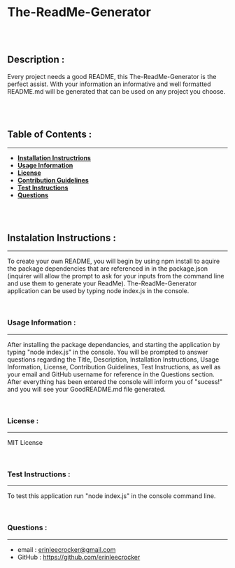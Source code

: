 # The-ReadMe-Generator
![<ALT>](https://img.shields.io/badge/Licence-MIT-<COLOR>)

<br /> 

## Description :
Every project needs a good README, this The-ReadMe-Generator is the perfect assist. With your information an informative and well formatted README.md will be generated that can be used on any project you choose.

<br /> 
<br /> 

## Table of Contents :
---
- [**Installation Instructrions**](#Installation-Instructions)
- [**Usage Information**](#Usage-Information)
- [**License**](#Licence)
- [**Contribution Guidelines**](#Contribution-Guidelines)
- [**Test Instructions**](#Test-Instructions)
- [**Questions**](#Questions)

<br /> 
<br /> 

## Instalation Instructions :
---
To create your own README, you will begin by using npm install to aquire the package dependencies that are referenced in in the package.json
(inquirer will allow the prompt to ask for your inputs from the command line and use them to generate your ReadMe). The-ReadMe-Generator application can be used by typing node index.js in the console.

<br /> 

### Usage Information :
---
After installing the package dependancies, and starting the application by typing "node index.js" in the console. You will be prompted to answer questions regarding the Title, Description, Installation Instructions, Usage Information, License, Contribution Guidelines, Test Instructions, as well as your email and GitHub username for reference in the Questions section. After everything has been entered the console will inform you of "sucess!" and you will see your GoodREADME.md file generated.

<br /> 

### License :
---
MIT License 

<br /> 

### Test Instructions :
---
To test this application run "node index.js" in the console command line.

<br /> 

### Questions :
---
* email : erinleecrocker@gmail.com 
* GitHub : https://github.com/erinleecrocker